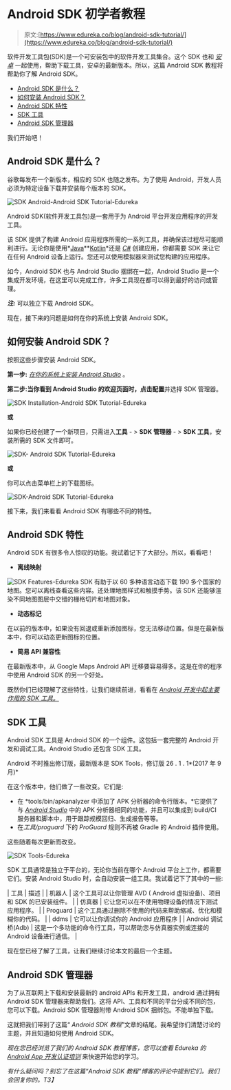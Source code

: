 # Android SDK 初学者教程

> 原文:[https://www.edureka.co/blog/android-sdk-tutorial/](https://www.edureka.co/blog/android-sdk-tutorial/)

软件开发工具包(SDK)是一个可安装包中的软件开发工具集合。这个 SDK 也和 *[安卓](https://www.edureka.co/blog/android-tutorial/)* 一起使用，帮助下载工具，安卓的最新版本。所以，这篇 Android SDK 教程将帮助你了解 Android SDK。

*   [Android SDK 是什么？](#What_is_the_Android_SDK?)
*   [如何安装 Android SDK？](#How_to_install_Android_SDK?)
*   [Android SDK 特性](#Android_SDK_Features)
*   [SDK 工具](#SDK_Tools)
*   [Android SDK 管理器](#Android_SDK_manager)

我们开始吧！

## **Android SDK 是什么？**

谷歌每发布一个新版本，相应的 SDK 也随之发布。为了使用 Android，开发人员必须为特定设备下载并安装每个版本的 SDK。

![SDK Android-Android SDK Tutorial-Edureka](../Images/07c811ee080f27f610a114ca04b0b937.png)

Android SDK(软件开发工具包)是一套用于为 Android 平台开发应用程序的开发工具。

该 SDK 提供了构建 Android 应用程序所需的一系列工具，并确保该过程尽可能顺利进行。无论你是使用*[Java](https://www.edureka.co/blog/what-is-java/)**[Kotlin](https://www.edureka.co/blog/what-is-kotlin/)*还是 *[C#](https://www.edureka.co/blog/interview-questions/c-sharp-interview-questions/)* 创建应用，你都需要 SDK 来让它在任何 Android 设备上运行。您还可以使用模拟器来测试您构建的应用程序。

如今，Android SDK 也与 Android Studio 捆绑在一起，Android Studio 是一个集成开发环境，在这里可以完成工作，许多工具现在都可以得到最好的访问或管理。

***注:*** 可以独立下载 Android SDK。

现在，接下来的问题是如何在你的系统上安装 Android SDK。

## **如何安装 Android SDK？**

按照这些步骤安装 Android SDK。

**第一步:** [*在你的系统上安装 Android Studio*](https://www.edureka.co/blog/studio-install/) 。

**第二步:**当你看到 Android Studio 的欢迎页面时，点击**配置**并选择 SDK 管理器。

![SDK Installation-Android SDK Tutorial-Edureka](../Images/3514dd62bc5f9e792e5b909092c9482c.png)

**或**

如果你已经创建了一个新项目，只需进入**工具** - > **SDK 管理器** - > **SDK 工具**，安装所需的 SDK 文件即可。

![SDK- Android SDK Tutorial-Edureka](../Images/0d2fdd2291a6369c454205031499ad75.png)

**或**

你可以点击菜单栏上的下载图标。

![SDK-Android SDK Tutorial-Edureka](../Images/dde6007a3dcf9937a9a7cf90759fc0f9.png)

接下来，我们来看看 Android SDK 有哪些不同的特性。

## **Android SDK 特性**

Android SDK 有很多令人惊叹的功能。我试着记下了大部分。所以，看看吧！

*   **离线映射**

![SDK Features-Edureka](../Images/a6935e65c90de0471ee49f69beac915e.png) SDK 有助于以 60 多种语言动态下载 190 多个国家的地图。您可以离线查看这些内容。还处理地图样式和触摸手势。该 SDK 还能够渲染不同地图图层中交错的栅格切片和地图对象。

*   **动态标记**

在以前的版本中，如果没有回退或重新添加图标，您无法移动位置。但是在最新版本中，你可以动态更新图标的位置。

*   **简易 API 兼容性**

在最新版本中，从 Google Maps Android API 迁移要容易得多。这是在你的程序中使用 Android SDK 的另一个好处。

既然你们已经理解了这些特性，让我们继续前进，看看在 *[Android 开发中起主要作用的 SDK 工具。](https://www.edureka.co/blog/android-tutorial/)*

## **SDK 工具**

Android SDK 工具是 Android SDK 的一个组件。这包括一套完整的 Android 开发和调试工具。Android Studio 还包含 SDK 工具。

Android 不时推出修订版，最新版本是 SDK Tools，修订版 26 . 1 . 1*(2017 年 9 月)*

在这个版本中，他们做了一些改变。它们是:

*   在 *tools/bin/apkanalyzer 中添加了 APK 分析器的命令行版本。*它提供了与 *[Android Studio](https://www.edureka.co/blog/android-studio-tutorial/)* 中的 APK 分析器相同的功能，并且可以集成到 build/CI 服务器和脚本中，用于跟踪规模回归、生成报告等等。
*   在*工具/proguard* 下的 *ProGuard* 规则不再被 Gradle 的 Android 插件使用。

这些随着每次更新而改变。

![SDK Tools-Edureka](../Images/bab6d8cd13003affdfa102b353145f72.png)

SDK 工具通常是独立于平台的，无论你当前在哪个 Android 平台上工作，都需要它们。安装 Android Studio 时，会自动安装一组工具。我试着记下了其中的一些:

| 工具 | 描述 |
| 机器人 | 这个工具可以让你管理 AVD ( Android 虚拟设备)、项目和 SDK 的已安装组件。 |
| 仿真器 | 它让您可以在不使用物理设备的情况下测试应用程序。 |
| Proguard | 这个工具通过删除不使用的代码来帮助缩减、优化和模糊你的代码。 |
| ddms | 它可以让你调试你的 Android 应用程序 |
| Android 调试桥(Adb) | 这是一个多功能的命令行工具，可以帮助您与仿真器实例或连接的 Android 设备进行通信。 |

现在您已经了解了工具，让我们继续讨论本文的最后一个主题。

## **Android SDK 管理器**

为了从互联网上下载和安装最新的 android APIs 和开发工具，android 通过拥有 Android SDK 管理器来帮助我们。这将 API、工具和不同的平台分成不同的包，您可以下载。Android SDK 管理器附带 Android SDK 捆绑包。不能单独下载。

这就把我们带到了这篇“ *Android SDK 教程*”文章的结尾。我希望你们清楚讨论的主题，并且知道如何使用 Android SDK。

*现在您已经浏览了我们的 Android SDK 教程博客，您可以查看 Edureka 的  [Android App 开发认证培训](https://www.edureka.co/android-development-certification-course)* 来快速开始您的学习。

*有什么疑问吗？别忘了在这篇“Android SDK 教程”博客的评论中提到它们。我们会回复你的。T3】*